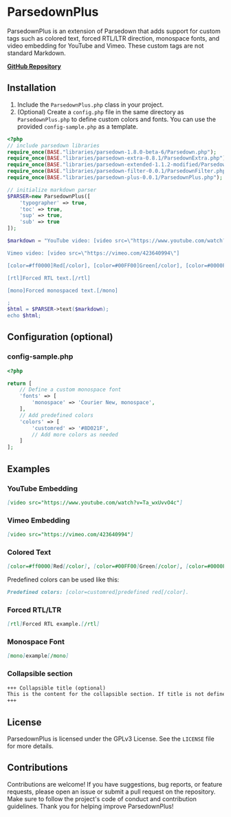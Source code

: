 # ParsedownPlus

ParsedownPlus is an extension of Parsedown that adds support for custom tags such as colored text, forced RTL/LTR direction, monospace fonts, and video embedding for YouTube and Vimeo. These custom tags are not standard Markdown.

**[GitHub Repository](https://github.com/leomoon-studios/ParsedownPlus)**

## Installation

1. Include the `ParsedownPlus.php` class in your project.
2. (Optional) Create a `config.php` file in the same directory as `ParsedownPlus.php` to define custom colors and fonts. You can use the provided `config-sample.php` as a template.

```php
<?php
// include parsedown libraries
require_once(BASE."libraries/parsedown-1.8.0-beta-6/Parsedown.php");
require_once(BASE."libraries/parsedown-extra-0.8.1/ParsedownExtra.php");
require_once(BASE."libraries/parsedown-extended-1.1.2-modified/ParsedownExtended.php");
require_once(BASE."libraries/parsedown-filter-0.0.1/ParsedownFilter.php");
require_once(BASE."libraries/parsedown-plus-0.0.1/ParsedownPlus.php");

// initialize markdown parser
$PARSER=new ParsedownPlus([
	'typographer' => true,
	'toc' => true,
	'sup' => true,
	'sub' => true
]);

$markdown = "YouTube video: [video src=\"https://www.youtube.com/watch?v=Ta_wxUvvO4c\"]

Vimeo video: [video src=\"https://vimeo.com/423640994\"]

[color=#ff0000]Red[/color], [color=#00FF00]Green[/color], [color=#0000FF]Blue[/color]

[rtl]Forced RTL text.[/rtl]

[mono]Forced monospaced text.[/mono]

;
$html = $PARSER->text($markdown);
echo $html;
```

## Configuration (optional)

### config-sample.php

```php
<?php

return [
    // Define a custom monospace font
    'fonts' => [
        'monospace' => 'Courier New, monospace',
    ],
    // Add predefined colors
    'colors' => [
        'customred' => '#8D021F',
        // Add more colors as needed
    ]
];
```

## Examples

### YouTube Embedding

```markdown
[video src="https://www.youtube.com/watch?v=Ta_wxUvvO4c"]
```

### Vimeo Embedding

```markdown
[video src="https://vimeo.com/423640994"]
```

### Colored Text

```markdown
[color=#ff0000]Red[/color], [color=#00FF00]Green[/color], [color=#0000FF]Blue[/color]
```

Predefined colors can be used like this:

```markdown
Predefined colors: [color=customred]predefined red[/color].
```

### Forced RTL/LTR

```markdown
[rtl]Forced RTL example.[/rtl]
```

### Monospace Font

```markdown
[mono]example[/mono]
```

### Collapsible section
```markdown
+++ Collapsible title (optional)
This is the content for the collapsible section. If title is not defined, it will default to: `Click to expand`
+++
```

## License

ParsedownPlus is licensed under the GPLv3 License. See the `LICENSE` file for more details.

## Contributions
Contributions are welcome! If you have suggestions, bug reports, or feature requests, please open an issue or submit a pull request on the repository. Make sure to follow the project's code of conduct and contribution guidelines. Thank you for helping improve ParsedownPlus!
